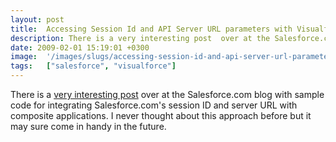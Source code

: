 ```yaml
---
layout: post
title:  Accessing Session Id and API Server URL parameters with Visualforce
description: There is a very interesting post  over at the Salesforce.com blog with sample code for integrating Salesforce.coms session ID and server URL with composite applications. I never thought about this approach before but it may sure come in handy in the future.
date: 2009-02-01 15:19:01 +0300
image:  '/images/slugs/accessing-session-id-and-api-server-url-parameters-with-visualforce.jpg'
tags:   ["salesforce", "visualforce"]
---
```

<p>There is a <a href="http://blog.sforce.com/sforce/2009/01/accessing-session-id-and-api-server-url-parameters-with-visualforce.html">very interesting post</a> over at the Salesforce.com blog with sample code for integrating Salesforce.com's session ID and server URL with composite applications. I never thought about this approach before but it may sure come in handy in the future.</p>

